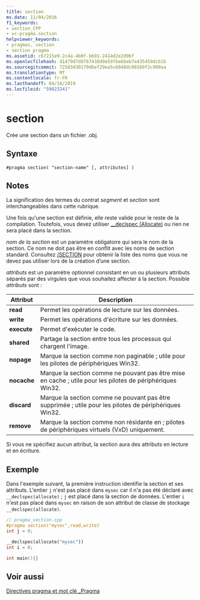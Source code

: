 ```yaml
---
title: section
ms.date: 11/04/2016
f1_keywords:
- section_CPP
- vc-pragma.section
helpviewer_keywords:
- pragmas, section
- section pragma
ms.assetid: c67215e9-2c4a-4b0f-b691-2414d2e2d96f
ms.openlocfilehash: 41479d7d8767438d0e59fbe6beb7e435459dcb1b
ms.sourcegitcommit: 72583d30170d6ef29ea5c6848dc00169f2c909aa
ms.translationtype: MT
ms.contentlocale: fr-FR
ms.lasthandoff: 04/18/2019
ms.locfileid: "59023241"
---
```

# <a name="section"></a>section

Crée une section dans un fichier .obj.

## <a name="syntax"></a>Syntaxe

```
#pragma section( "section-name" [, attributes] )
```

## <a name="remarks"></a>Notes

La signification des termes du contrat *segment* et *section* sont interchangeables dans cette rubrique.

Une fois qu'une section est définie, elle reste valide pour le reste de la compilation. Toutefois, vous devez utiliser [__declspec (Allocate)](../cpp/allocate.md) ou rien ne sera placé dans la section.

*nom de la section* est un paramètre obligatoire qui sera le nom de la section. Ce nom ne doit pas être en conflit avec les noms de section standard. Consultez [/SECTION](../build/reference/section-specify-section-attributes.md) pour obtenir la liste des noms que vous ne devez pas utiliser lors de la création d’une section.

*attributs* est un paramètre optionnel consistant en un ou plusieurs attributs séparés par des virgules que vous souhaitez affecter à la section. Possible *attributs* sont :

|Attribut|Description|
|-|-|
|**read**|Permet les opérations de lecture sur les données.|
|**write**|Permet les opérations d'écriture sur les données.|
|**execute**|Permet d'exécuter le code.|
|**shared**|Partage la section entre tous les processus qui chargent l'image.|
|**nopage**|Marque la section comme non paginable ; utile pour les pilotes de périphériques Win32.|
|**nocache**|Marque la section comme ne pouvant pas être mise en cache ; utile pour les pilotes de périphériques Win32.|
|**discard**|Marque la section comme ne pouvant pas être supprimée ; utile pour les pilotes de périphériques Win32.|
|**remove**|Marque la section comme non résidante en ; pilotes de périphériques virtuels (V*x*D) uniquement.|

Si vous ne spécifiez aucun attribut, la section aura des attributs en lecture et en écriture.

## <a name="example"></a>Exemple

Dans l'exemple suivant, la première instruction identifie la section et ses attributs. L'entier `j` n'est pas placé dans `mysec` car il n'a pas été déclaré avec `__declspec(allocate)` ; `j` est placé dans la section de données. L'entier `i` n'est pas placé dans `mysec` en raison de son attribut de classe de stockage `__declspec(allocate)`.

```cpp
// pragma_section.cpp
#pragma section("mysec",read,write)
int j = 0;

__declspec(allocate("mysec"))
int i = 0;

int main(){}
```

## <a name="see-also"></a>Voir aussi

[Directives pragma et mot clé _Pragma](../preprocessor/pragma-directives-and-the-pragma-keyword.md)